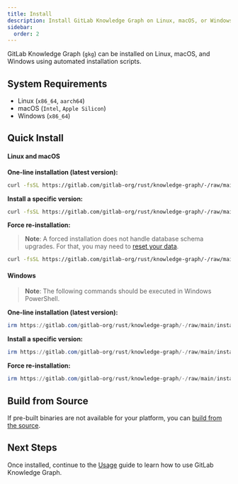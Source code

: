 ```yaml
---
title: Install
description: Install GitLab Knowledge Graph on Linux, macOS, or Windows
sidebar:
  order: 2
---
```


GitLab Knowledge Graph (`gkg`) can be installed on Linux, macOS, and Windows using automated installation scripts.

## System Requirements

- Linux (`x86_64`, `aarch64`)
- macOS (`Intel`, `Apple Silicon`)
- Windows (`x86_64`)

## Quick Install

#### Linux and macOS

**One-line installation (latest version):**

```bash
curl -fsSL https://gitlab.com/gitlab-org/rust/knowledge-graph/-/raw/main/install.sh | bash
```

**Install a specific version:**

```bash
curl -fsSL https://gitlab.com/gitlab-org/rust/knowledge-graph/-/raw/main/install.sh | bash -s -- --version v0.9.0
```

**Force re-installation:**

> **Note**: A forced installation does not handle database schema upgrades. For that, you may need to [reset your data](/getting-started/troubleshooting#data-reset).

```bash
curl -fsSL https://gitlab.com/gitlab-org/rust/knowledge-graph/-/raw/main/install.sh | bash -s -- --force
```

#### Windows

> **Note**: The following commands should be executed in Windows PowerShell.

**One-line installation (latest version):**

```powershell
irm https://gitlab.com/gitlab-org/rust/knowledge-graph/-/raw/main/install.ps1 | iex
```

**Install a specific version:**

```powershell
irm https://gitlab.com/gitlab-org/rust/knowledge-graph/-/raw/main/install.ps1 -OutFile install.ps1; .\install.ps1 -Version v0.6.0
```

**Force re-installation:**

```powershell
irm https://gitlab.com/gitlab-org/rust/knowledge-graph/-/raw/main/install.ps1 -OutFile install.ps1; .\install.ps1 -Force
```

## Build from Source

If pre-built binaries are not available for your platform, you can [build from the source](/contribute/build).

## Next Steps

Once installed, continue to the [Usage](/getting-started/usage) guide to learn how to use GitLab Knowledge Graph.
